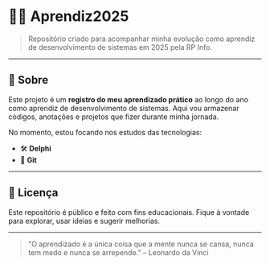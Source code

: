 # 👨‍💻 Aprendiz2025

> Repositório criado para acompanhar minha evolução como aprendiz de desenvolvimento de sistemas em 2025 pela RP Info.

---

## 📌 Sobre

Este projeto é um **registro do meu aprendizado prático** ao longo do ano como aprendiz de desenvolvimento de sistemas. Aqui vou armazenar códigos, anotações e projetos que fizer durante minha jornada.

No momento, estou focando nos estudos das tecnologias:

- 🛠️ **Delphi**
- 🔧 **Git**

---

## 📜 Licença

Este repositório é público e feito com fins educacionais. Fique à vontade para explorar, usar ideias e sugerir melhorias.

---


> “O aprendizado é a única coisa que a mente nunca se cansa, nunca tem medo e nunca se arrepende.” – Leonardo da Vinci
